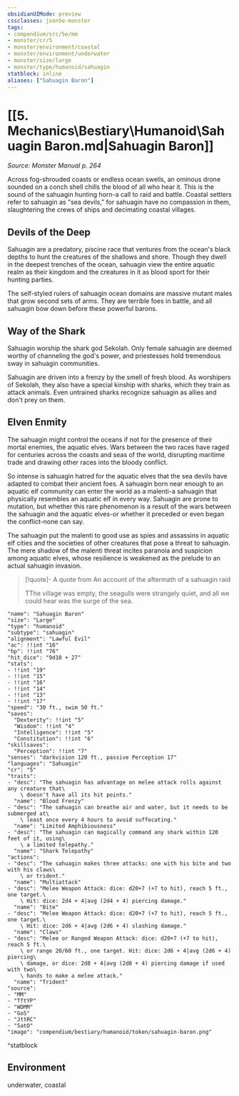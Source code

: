 ```yaml
---
obsidianUIMode: preview
cssclasses: json5e-monster
tags:
- compendium/src/5e/mm
- monster/cr/5
- monster/environment/coastal
- monster/environment/underwater
- monster/size/large
- monster/type/humanoid/sahuagin
statblock: inline
aliases: ["Sahuagin Baron"]
---
```

# [[5. Mechanics\Bestiary\Humanoid\Sahuagin Baron.md|Sahuagin Baron]]
*Source: Monster Manual p. 264*  

Across fog-shrouded coasts or endless ocean swells, an ominous drone sounded on a conch shell chills the blood of all who hear it. This is the sound of the sahuagin hunting horn-a call to raid and battle. Coastal settlers refer to sahuagin as "sea devils," for sahuagin have no compassion in them, slaughtering the crews of ships and decimating coastal villages.

## Devils of the Deep

Sahuagin are a predatory, piscine race that ventures from the ocean's black depths to hunt the creatures of the shallows and shore. Though they dwell in the deepest trenches of the ocean, sahuagin view the entire aquatic realm as their kingdom and the creatures in it as blood sport for their hunting parties.

The self-styled rulers of sahuagin ocean domains are massive mutant males that grow second sets of arms. They are terrible foes in battle, and all sahuagin bow down before these powerful barons.

## Way of the Shark

Sahuagin worship the shark god Sekolah. Only female sahuagin are deemed worthy of channeling the god's power, and priestesses hold tremendous sway in sahuagin communities.

Sahuagin are driven into a frenzy by the smell of fresh blood. As worshipers of Sekolah, they also have a special kinship with sharks, which they train as attack animals. Even untrained sharks recognize sahuagin as allies and don't prey on them.

## Elven Enmity

The sahuagin might control the oceans if not for the presence of their mortal enemies, the aquatic elves. Wars between the two races have raged for centuries across the coasts and seas of the world, disrupting maritime trade and drawing other races into the bloody conflict.

So intense is sahuagin hatred for the aquatic elves that the sea devils have adapted to combat their ancient foes. A sahuagin born near enough to an aquatic elf community can enter the world as a malenti-a sahuagin that physically resembles an aquatic elf in every way. Sahuagin are prone to mutation, but whether this rare phenomenon is a result of the wars between the sahuagin and the aquatic elves-or whether it preceded or even began the conflict-none can say.

The sahuagin put the malenti to good use as spies and assassins in aquatic elf cities and the societies of other creatures that pose a threat to sahuagin. The mere shadow of the malenti threat incites paranoia and suspicion among aquatic elves, whose resilience is weakened as the prelude to an actual sahuagin invasion.

> [!quote]- A quote from An account of the aftermath of a sahuagin raid  
> 
> TThe village was empty, the seagulls were strangely quiet, and all we could hear was the surge of the sea.


```statblock
"name": "Sahuagin Baron"
"size": "Large"
"type": "humanoid"
"subtype": "sahuagin"
"alignment": "Lawful Evil"
"ac": !!int "16"
"hp": !!int "76"
"hit_dice": "9d10 + 27"
"stats":
- !!int "19"
- !!int "15"
- !!int "16"
- !!int "14"
- !!int "13"
- !!int "17"
"speed": "30 ft., swim 50 ft."
"saves":
  "Dexterity": !!int "5"
  "Wisdom": !!int "4"
  "Intelligence": !!int "5"
  "Constitution": !!int "6"
"skillsaves":
  "Perception": !!int "7"
"senses": "darkvision 120 ft., passive Perception 17"
"languages": "Sahuagin"
"cr": "5"
"traits":
- "desc": "The sahuagin has advantage on melee attack rolls against any creature that\
    \ doesn't have all its hit points."
  "name": "Blood Frenzy"
- "desc": "The sahuagin can breathe air and water, but it needs to be submerged at\
    \ least once every 4 hours to avoid suffocating."
  "name": "Limited Amphibiousness"
- "desc": "The sahuagin can magically command any shark within 120 feet of it, using\
    \ a limited telepathy."
  "name": "Shark Telepathy"
"actions":
- "desc": "The sahuagin makes three attacks: one with his bite and two with his claws\
    \ or trident."
  "name": "Multiattack"
- "desc": "Melee Weapon Attack: dice: d20+7 (+7 to hit), reach 5 ft., one target.\
    \ Hit: dice: 2d4 + 4|avg (2d4 + 4) piercing damage."
  "name": "Bite"
- "desc": "Melee Weapon Attack: dice: d20+7 (+7 to hit), reach 5 ft., one target.\
    \ Hit: dice: 2d6 + 4|avg (2d6 + 4) slashing damage."
  "name": "Claws"
- "desc": "Melee or Ranged Weapon Attack: dice: d20+7 (+7 to hit), reach 5 ft.\
    \ or range 20/60 ft., one target. Hit: dice: 2d6 + 4|avg (2d6 + 4) piercing\
    \ damage, or dice: 2d8 + 4|avg (2d8 + 4) piercing damage if used with two\
    \ hands to make a melee attack."
  "name": "Trident"
"source":
- "MM"
- "TftYP"
- "WDMM"
- "GoS"
- "JttRC"
- "SatO"
"image": "compendium/bestiary/humanoid/token/sahuagin-baron.png"
```
^statblock

## Environment

underwater, coastal